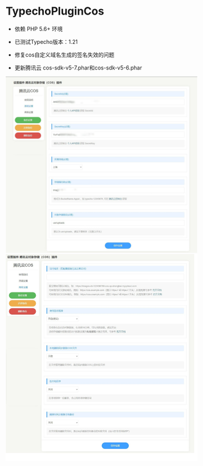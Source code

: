 # TypechoPluginCos
- 依赖 PHP 5.6+ 环境
- 已测试Typecho版本：1.21

- 修复cos自定义域名生成的签名失效的问题
- 更新腾讯云 cos-sdk-v5-7.phar和cos-sdk-v5-6.phar
  
![GitHub图像](https://github.com/lww334455/TypechoPluginCos/blob/main/cos1.jpg)
![GitHub图像](https://github.com/lww334455/TypechoPluginCos/blob/main/cos2.jpg)

